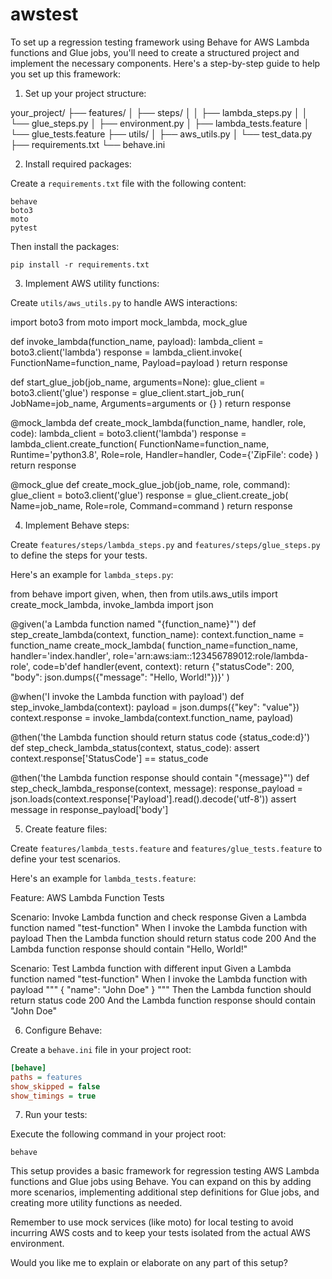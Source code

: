 # awstest

To set up a regression testing framework using Behave for AWS Lambda functions and Glue jobs, you'll need to create a structured project and implement the necessary components. Here's a step-by-step guide to help you set up this framework:

1. Set up your project structure:



<antArtifact identifier="project-structure" type="application/vnd.ant.code" language="plaintext" title="Behave Project Structure for AWS Testing">
your_project/
├── features/
│   ├── steps/
│   │   ├── lambda_steps.py
│   │   └── glue_steps.py
│   ├── environment.py
│   ├── lambda_tests.feature
│   └── glue_tests.feature
├── utils/
│   ├── aws_utils.py
│   └── test_data.py
├── requirements.txt
└── behave.ini
</antArtifact>

2. Install required packages:

Create a `requirements.txt` file with the following content:

```
behave
boto3
moto
pytest
```

Then install the packages:

```
pip install -r requirements.txt
```

3. Implement AWS utility functions:

Create `utils/aws_utils.py` to handle AWS interactions:



<antArtifact identifier="aws-utils" type="application/vnd.ant.code" language="python" title="AWS Utility Functions">
import boto3
from moto import mock_lambda, mock_glue

def invoke_lambda(function_name, payload):
    lambda_client = boto3.client('lambda')
    response = lambda_client.invoke(
        FunctionName=function_name,
        Payload=payload
    )
    return response

def start_glue_job(job_name, arguments=None):
    glue_client = boto3.client('glue')
    response = glue_client.start_job_run(
        JobName=job_name,
        Arguments=arguments or {}
    )
    return response

@mock_lambda
def create_mock_lambda(function_name, handler, role, code):
    lambda_client = boto3.client('lambda')
    response = lambda_client.create_function(
        FunctionName=function_name,
        Runtime='python3.8',
        Role=role,
        Handler=handler,
        Code={'ZipFile': code}
    )
    return response

@mock_glue
def create_mock_glue_job(job_name, role, command):
    glue_client = boto3.client('glue')
    response = glue_client.create_job(
        Name=job_name,
        Role=role,
        Command=command
    )
    return response
</antArtifact>

4. Implement Behave steps:

Create `features/steps/lambda_steps.py` and `features/steps/glue_steps.py` to define the steps for your tests.

Here's an example for `lambda_steps.py`:



<antArtifact identifier="lambda-steps" type="application/vnd.ant.code" language="python" title="Behave Steps for Lambda Testing">
from behave import given, when, then
from utils.aws_utils import create_mock_lambda, invoke_lambda
import json

@given('a Lambda function named "{function_name}"')
def step_create_lambda(context, function_name):
    context.function_name = function_name
    create_mock_lambda(
        function_name=function_name,
        handler='index.handler',
        role='arn:aws:iam::123456789012:role/lambda-role',
        code=b'def handler(event, context): return {"statusCode": 200, "body": json.dumps({"message": "Hello, World!"})}'
    )

@when('I invoke the Lambda function with payload')
def step_invoke_lambda(context):
    payload = json.dumps({"key": "value"})
    context.response = invoke_lambda(context.function_name, payload)

@then('the Lambda function should return status code {status_code:d}')
def step_check_lambda_status(context, status_code):
    assert context.response['StatusCode'] == status_code

@then('the Lambda function response should contain "{message}"')
def step_check_lambda_response(context, message):
    response_payload = json.loads(context.response['Payload'].read().decode('utf-8'))
    assert message in response_payload['body']
</antArtifact>

5. Create feature files:

Create `features/lambda_tests.feature` and `features/glue_tests.feature` to define your test scenarios.

Here's an example for `lambda_tests.feature`:



<antArtifact identifier="lambda-feature" type="application/vnd.ant.code" language="gherkin" title="Behave Feature for Lambda Testing">
Feature: AWS Lambda Function Tests

  Scenario: Invoke Lambda function and check response
    Given a Lambda function named "test-function"
    When I invoke the Lambda function with payload
    Then the Lambda function should return status code 200
    And the Lambda function response should contain "Hello, World!"

  Scenario: Test Lambda function with different input
    Given a Lambda function named "test-function"
    When I invoke the Lambda function with payload
      """
      {
        "name": "John Doe"
      }
      """
    Then the Lambda function should return status code 200
    And the Lambda function response should contain "John Doe"
</antArtifact>

6. Configure Behave:

Create a `behave.ini` file in your project root:

```ini
[behave]
paths = features
show_skipped = false
show_timings = true
```

7. Run your tests:

Execute the following command in your project root:

```
behave
```

This setup provides a basic framework for regression testing AWS Lambda functions and Glue jobs using Behave. You can expand on this by adding more scenarios, implementing additional step definitions for Glue jobs, and creating more utility functions as needed.

Remember to use mock services (like moto) for local testing to avoid incurring AWS costs and to keep your tests isolated from the actual AWS environment.

Would you like me to explain or elaborate on any part of this setup?
